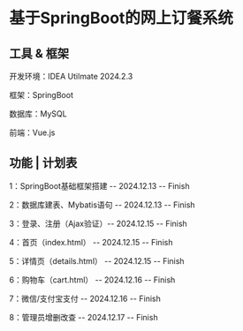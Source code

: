 # 基于SpringBoot的网上订餐系统

## 工具 & 框架

开发环境：IDEA Utilmate 2024.2.3

框架：SpringBoot

数据库：MySQL

前端：Vue.js

## 功能 | 计划表

1：SpringBoot基础框架搭建 -- 2024.12.13 --  Finish

2：数据库建表、Mybatis语句 -- 2024.12.13 -- Finish

3：登录、注册（Ajax验证）-- 2024.12.15 -- Finish

4：首页（index.html） -- 2024.12.15 -- Finish

5：详情页（details.html） -- 2024.12.15 -- Finish

6：购物车（cart.html） -- 2024.12.16 -- Finish

7：微信/支付宝支付 -- 2024.12.16 -- Finish

8：管理员增删改查 -- 2024.12.17 -- Finish

